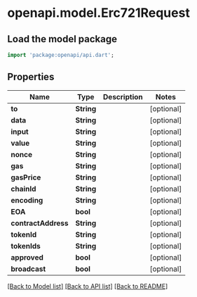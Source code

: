 # openapi.model.Erc721Request

## Load the model package
```dart
import 'package:openapi/api.dart';
```

## Properties
Name | Type | Description | Notes
------------ | ------------- | ------------- | -------------
**to** | **String** |  | [optional] 
**data** | **String** |  | [optional] 
**input** | **String** |  | [optional] 
**value** | **String** |  | [optional] 
**nonce** | **String** |  | [optional] 
**gas** | **String** |  | [optional] 
**gasPrice** | **String** |  | [optional] 
**chainId** | **String** |  | [optional] 
**encoding** | **String** |  | [optional] 
**EOA** | **bool** |  | [optional] 
**contractAddress** | **String** |  | [optional] 
**tokenId** | **String** |  | [optional] 
**tokenIds** | **String** |  | [optional] 
**approved** | **bool** |  | [optional] 
**broadcast** | **bool** |  | [optional] 

[[Back to Model list]](../README.md#documentation-for-models) [[Back to API list]](../README.md#documentation-for-api-endpoints) [[Back to README]](../README.md)


